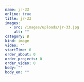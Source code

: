 ```yaml
---
name: jr-33
online: true
title: jr-33
images:
  - src: /images/uploads/jr-33.jpg
    alt: ""
category: B
kind: image
video: ""
startTime: 0
order_about: 0
order_projects: 0
order_video: 0
body: ""
body_en: ""
---
```

